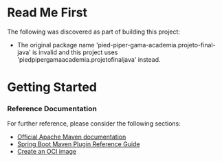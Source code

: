 # Read Me First
The following was discovered as part of building this project:

* The original package name 'pied-piper-gama-academia.projeto-final-java' is invalid and this project uses 'piedpipergamaacademia.projetofinaljava' instead.

# Getting Started

### Reference Documentation
For further reference, please consider the following sections:

* [Official Apache Maven documentation](https://maven.apache.org/guides/index.html)
* [Spring Boot Maven Plugin Reference Guide](https://docs.spring.io/spring-boot/docs/2.4.3/maven-plugin/reference/html/)
* [Create an OCI image](https://docs.spring.io/spring-boot/docs/2.4.3/maven-plugin/reference/html/#build-image)

